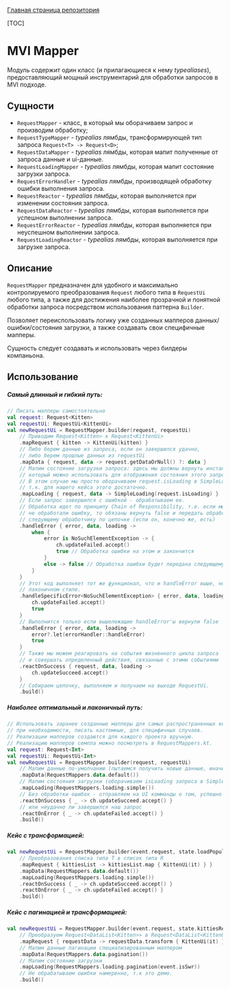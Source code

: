 [Главная страница репозитория](/docs/main.md)

[TOC]

# MVI Mapper
Модуль содержит один класс (и прилагающиеся к нему *typealiases*), предоставляющий мощный инструментарий для обработки запросов в MVI подходе.

## Сущности
* `RequestMapper` - класс, в который мы оборачиваем запрос и производим обработку;
* `RequestTypeMapper` - *typealias* лямбды, трансформирующей тип запроса `Request<T> -> Request<D>`;
* `RequestDataMapper` - *typealias* лямбды, которая мапит полученные от запроса данные и ui-данные.
* `RequestLoadingMapper` - *typealias* лямбды, которая мапит состояние загрузки запроса.
* `RequestErrorHandler` - *typealias* лямбды, производящей обработку ошибки выполнения запроса.
* `RequestReactor` - *typealias* лямбды, которая выполняется при изменении состояния запроса.
* `RequestDataReactor` - *typealias* лямбды, которая выполняется при успешном выполнении запроса.
* `RequestErrorReactor` - *typealias* лямбды, которая выполняется при неуспешном выполнении запроса.
* `RequestLoadingReactor` - *typealias* лямбды, которая выполняется при загрузке запроса.

## Описание
`RequestMapper` предназначен для удобного и максимально контролируемого преобразования `Request` любого типа в `RequestUi` любого типа,
а также для достижения наиболее прозрачной и понятной обработки запроса посредством использования паттерна `Builder`.

Позволяет переиспользовать логику уже созданных мапперов данных/ошибки/состояния загрузки, а также создавать свои специфичные мапперы.

Сущность следует создавать и использовать через билдеры компаньона.

## Использование
##### Самый длинный и гибкий путь:
```kotlin
// Писать мапперы самостоятельно
val request: Request<Kitten>
val requestUi: RequestUi<KittenUi> 
val newRequestUi = RequestMapper.builder(request, requestUi)
    // Приводим Request<Kitten> к Request<KittenUi>
    .mapRequest { kitten -> KittenUi(kitten) }
    // Либо берем данные из запроса, если он завершился удачно,
    // либо берем прошлые данных из requestUi
    .mapData { request, data -> request.getDataOrNull() ?: data }
    // Мапим состояние загрузки запроса: здесь мы должны вернуть инстанс объекта Loading,
    // который можно использовать для отображения состояния этого запроса на UI пользователя
    // В этом случае мы просто оборачиваем request.isLoading в SimpleLoading, 
    // т.к. для нашего кейса этого достаточно.
    .mapLoading { request, data -> SimpleLoading(request.isLoading) }
    // Если запрос завершился с ошибкой - обрабатываем ее.
    // Обработка идет по принципу Chain of Responsibility, т.е. если мы здесь
    // не обработали ошибку, то обязаны вернуть false и передать обработку
    // следующему обработчику по цепочке (если он, конечно же, есть)
    .handleError { error, data, loading ->
        when {
            error is NoSuchElementException -> {
                ch.updateFailed.accept()
                true // Обработка ошибки на этом и закончится
            }
            else -> false // Обработка ошибки будет передана следующему обработчику
        }
    }
    // Этот код выполняет тот же функционал, что и handleError выше, но в более
    // лаконичном стиле.
    .handleSpecificError<NoSuchElementException> { error, data, loading ->
        ch.updateFailed.accept()
        true
    }
    // Выполнится только если вышележащие handleError'ы вернули false
    .handleError { error, data, loading ->
        error?.let(errorHandler::handleError)
        true
    }
    // Также мы можем реагировать на события жизненного цикла запроса
    // и совершать определенный действия, связанные с этими событиями
    .reactOnSuccess { request, data, loading ->
        ch.updateSucceed.accept()
    }
    // Собираем цепочку, выполняем и получаем на выходе RequestUi.
    .build()
```

##### Наиболее оптимальный и лаконичный путь:
```kotlin
// Использовать заранее созданные мапперы для самых распространенных кейсов маппинга запроса и, 
// при необходимости, писать кастомные, для специфичных случаев.
// Реализации мапперов создаются для каждого проекта вручную.
// Реализацию мапперов семпла можно посмотреть в RequestMappers.kt.
val request: Request<Int>
val requestUi: RequestUi<Int>
val newRequestUi = RequestMapper.builder(request, requestUi)
    // Мапим данные по-умолчанию (пытаемся получить новые данные, иначе оставляем старые)
    .mapData(RequestMappers.data.default())
    // Мапим состояния загрузки (оборачиваем isLoading запроса в SimpleLoading)
    .mapLoading(RequestMappers.loading.simple())
    // Без обработки ошибок - отправляем на UI комманды о том, успешно ли
    .reactOnSuccess { _ -> ch.updateSucceed.accept() }
    // или неудачно ли завершился наш запрос
    .reactOnError { _ -> ch.updateFailed.accept() }
    .build()
```

##### Кейс с трансформацией:
```kotlin
val newRequestUi = RequestMapper.builder(event.request, state.loadPopularKittiesRequestUi)
    // Преобразования списка типа T в список типа R
    .mapRequest { kittiesList -> kittiesList.map { KittenUi(it) } }
    .mapData(RequestMappers.data.default())
    .mapLoading(RequestMappers.loading.simple())
    .reactOnSuccess { _ -> ch.updateSucceed.accept() }
    .reactOnError { _ -> ch.updateFailed.accept() }
    .build()
```

##### Кейс с пагинацией и трансформацией:
```kotlin
val newRequestUi = RequestMapper.builder(event.request, state.kittiesRequestUi)
    // Преобразуем Request<DataList<Kitten>> в Request<DataList<KittenUi>>
    .mapRequest { requestData -> requestData.transform { KittenUi(it) } }
    // Мапим данные пагинации специализированным маппером
    .mapData(RequestMappers.data.pagination())
    // Мапим состояние загрузки
    .mapLoading(RequestMappers.loading.pagination(event.isSwr))
    // Не обрабатываем ошибки намеренно, т.к это демо.
    .build()
```